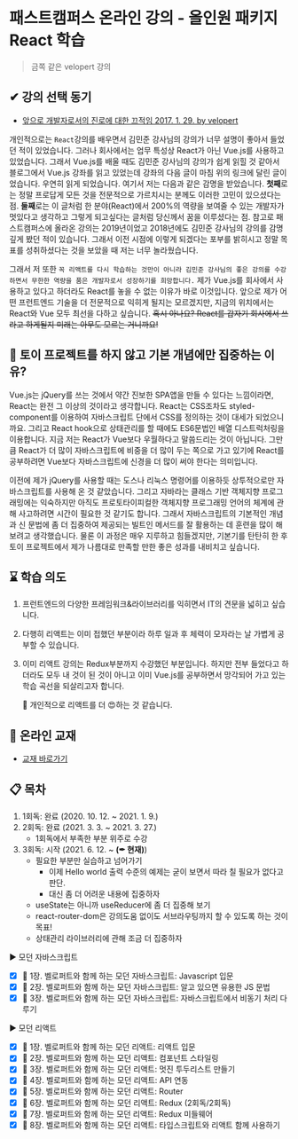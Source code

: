 # 패스트캠퍼스 온라인 강의 - 올인원 패키지 React 학습

> 금쪽 같은 velopert 강의

## ✔ 강의 선택 동기

-   [앞으로 개발자로서의 진로에 대한 끄적임 2017. 1. 29. by velopert](https://velopert.com/3170)

개인적으로는 `React`강의를 배우면서 김민준 강사님의 강의가 너무 설명이 좋아서 들었던 적이 있었습니다.
그러나 회사에서는 업무 특성상 React가 아닌 Vue.js를 사용하고 있었습니다.
그래서 Vue.js를 배울 때도 김민준 강사님의 강의가 쉽게 읽힐 것 같아서 블로그에서 Vue.js 강좌를 읽고 있었는데 강좌의 다음 글이 마침 위의 링크에 달린 글이었습니다. 우연히 읽게 되었습니다. 여기서 저는 다음과 같은 감명을 받았습니다.
**첫째**로는 정말 프로답게 모든 것을 전문적으로 가르치시는 분께도 이러한 고민이 있으셨다는 점.
**둘째**로는 이 글처럼 한 분야(React)에서 200%의 역량을 보여줄 수 있는 개발자가 멋있다고 생각하고 그렇게 되고싶다는 글처럼 당신께서 꿈을 이루셨다는 점.
참고로 패스트캠퍼스에 올라온 강의는 2019년이었고 2018년에도 김민준 강사님의 강의를 감명깊게 봤던 적이 있습니다. 그래서 이전 시점에 이렇게 되겠다는 포부를 밝히시고 정말 목표를 성취하셨다는 것을 보았을 때 저는 너무 놀라웠습니다.

그래서 저 또한 `꼭 리액트를 다시 학습하는 것만이 아니라 김민준 강사님의 좋은 강의를 수강하면서 무한한 역량을 품은 개발자로서 성장하기를 희망합니다.`
제가 Vue.js를 회사에서 사용하고 있다고 하더라도 React를 놓을 수 없는 이유가 바로 이것입니다.
앞으로 제가 어떤 프런트엔드 기술을 더 전문적으로 익히게 될지는 모르겠지만, 지금의 위치에서는 React와 Vue 모두 최선을 다하고 싶습니다.
~~혹시 아나요? React를 갑자기 회사에서 쓰라고 하게될지 미래는 아무도 모르는 거니까요!~~

## 🏈 토이 프로젝트를 하지 않고 기본 개념에만 집중하는 이유?

Vue.js는 jQuery를 쓰는 것에서 약간 진보한 SPA앱을 만들 수 있다는 느낌이라면, React는 완전 그 이상의 것이라고 생각합니다. React는 CSS조차도 styled-component를 이용하여 자바스크립트 단에서 CSS를 정의하는 것이 대세가 되었으니까요. 그리고 React hook으로 상태관리를 할 때에도 ES6문법인 배열 디스트럭처링을 이용합니다. 지금 저는 React가 Vue보다 우월하다고 말씀드리는 것이 아닙니다. 그만큼 React가 더 많이 자바스크립트에 비중을 더 많이 두는 쪽으로 가고 있기에 React를 공부하려면 Vue보다 자바스크립트에 신경을 더 많이 써야 한다는 의미입니다.

이전에 제가 jQuery를 사용할 때는 도스나 리눅스 명령어를 이용하듯 상투적으로만 자바스크립트를 사용해 온 것 같았습니다. 그리고 자바라는 클래스 기반 객체지향 프로그래밍에는 익숙하지만 아직도 프로토타이피컬한 객체지향 프로그래밍 언어의 체계에 관해 사고하려면 시간이 필요한 것 같기도 합니다. 그래서 자바스크립트의 기본적인 개념과 신 문법에 좀 더 집중하여 제공되는 빌트인 메서드를 잘 활용하는 데 훈련을 많이 해보려고 생각했습니다. 물론 이 과정은 매우 지루하고 힘들겠지만, 기본기를 탄탄히 한 후 토이 프로젝트에서 제가 나름대로 만족할 만한 좋은 성과를 내비치고 싶습니다.

## ⌛ 학습 의도

1. 프런트엔드의 다양한 프레임워크&라이브러리를 익히면서 IT의 견문을 넓히고 싶습니다.
2. 다행히 리액트는 이미 접했던 부분이라 하루 일과 후 체력이 모자라는 날 가볍게 공부할 수 있습니다.
3. 이미 리액트 강의는 Redux부분까지 수강했던 부분입니다. 하지만 전부 들었다고 하더라도 모두 내 것이 된 것이 아니고 이미 Vue.js를 공부하면서 망각되어 가고 있는 학습 곡선을 되살리고자 합니다.

    👟 개인적으로 리액트를 더 😍하는 것 같습니다.

## 📕 온라인 교재

-   [교재 바로가기](https://learnjs.vlpt.us/)

## 📋 목차

1. 1회독: 완료 (2020. 10. 12. ~ 2021. 1. 9.)
2. 2회독: 완료 (2021. 3. 3. ~ 2021. 3. 27.)
    - 1회독에서 부족한 부분 위주로 수강
3. 3회독: 시작 (2021. 6. 12. ~ **(✒ 현재)**)
    - 필요한 부분만 실습하고 넘어가기
        - 이제 Hello world 출력 수준의 예제는 굳이 보면서 따라 칠 필요가 없다고 판단.
        - 대신 좀 더 어려운 내용에 집중하자
    - useState는 아니까 useReducer에 좀 더 집중해 보기
    - react-router-dom은 강의도움 없이도 서브라우팅까지 할 수 있도록 하는 것이 목표!
    - 상태관리 라이브러리에 관해 조금 더 집중하자

▶ 모던 자바스크립트

-   [x] 📌 1장. 벨로퍼트와 함께 하는 모던 자바스크립트: Javascript 입문
-   [x] 📌 2장. 벨로퍼트와 함께 하는 모던 자바스크립트: 알고 있으면 유용한 JS 문법
-   [x] 📌 3장. 벨로퍼트와 함께 하는 모던 자바스크립트: 자바스크립트에서 비동기 처리 다루기

▶ 모던 리액트

-   [x] 📌 1장. 벨로퍼트와 함께 하는 모던 리액트: 리액트 입문
-   [x] 📌 2장. 벨로퍼트와 함께 하는 모던 리액트: 컴포넌트 스타일링
-   [x] 📌 3장. 벨로퍼트와 함께 하는 모던 리액트: 멋진 투두리스트 만들기
-   [x] 📌 4장. 벨로퍼트와 함께 하는 모던 리액트: API 연동
-   [x] 📌 5장. 벨로퍼트와 함께 하는 모던 리액트: Router
-   [x] 📌 6장. 벨로퍼트와 함께 하는 모던 리액트: Redux (2회독/2회독)
-   [x] 📌 7장. 벨로퍼트와 함께 하는 모던 리액트: Redux 미들웨어
-   [x] 📌 8장. 벨로퍼트와 함께 하는 모던 리액트: 타입스크립트와 리액트 함께 사용하기
